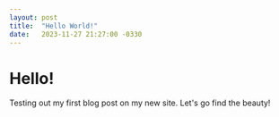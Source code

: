 ```yaml
---
layout: post
title:  "Hello World!"
date:   2023-11-27 21:27:00 -0330
---
```


# Hello!

Testing out my first blog post on my new site. Let's go find the beauty!